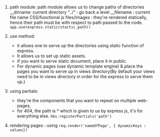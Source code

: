 1. path module:
    path module allows us to change paths of directories
    __dirname: current directory
    "../" : go back a level
    __filename : current file name
    CSS/functional js files/images : they're rendered statically, hence their path must be with respect to path passed to the code.
    ` app.use(express.static(stactic_path)) `

2. use method: 
    * it allows one to serve up the directories using static function of express.
    * It allows us to set up static assets.
    * if you want to serve static document, place it in public.
    * For dynamic pages (use dynamic template engine) & place the pages you want to serve up in views directory(By default your views need to be in views directory in order for the express to serve them up.)

3. using partials: 
    * they're the components that you want to repeat on multiple web-pages, 
    * for 404, the path is * which is given to us by express js, it's for everything else.
    ``` hbs.registerPartials('path') ```

4. rendering pages : using
```req.render('nameOfPage', { dynamicKeys : values}) ```
